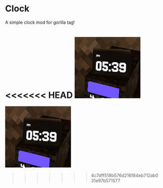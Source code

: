 # Clock
A simple clock mod for gorilla tag!


<<<<<<< HEAD
![image](https://github.com/SteveTheAnimator/Clock/blob/main/Marketing/image.png)
=======
![image](https://github.com/SteveTheAnimator/Clock/blob/main/Marketing/image.png)
>>>>>>> 4c7dff518b576d216f84eb712ab031e97b571577
